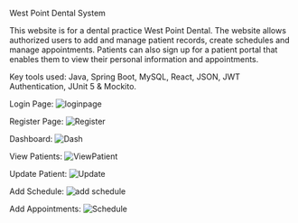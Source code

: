 West Point Dental System

This website is for a dental practice West Point Dental. The website allows authorized users to add and manage patient records, create schedules and manage appointments. Patients can also sign up for a patient portal that enables them to view their personal information and appointments.

Key tools used: Java, Spring Boot, MySQL, React, JSON, JWT Authentication, JUnit 5 & Mockito.


Login Page:
![loginpage](https://github.com/user-attachments/assets/c8377951-c8ab-4a27-8c7f-d45ad46aa5da)

Register Page:
![Register](https://github.com/user-attachments/assets/3fdcc7da-441f-4290-a8a5-934e9e5c50d1)

Dashboard:
![Dash](https://github.com/user-attachments/assets/05e0d013-cc40-43e5-bff5-81d65a01e5c0)

View Patients:
![ViewPatient](https://github.com/user-attachments/assets/fb432b50-01b2-41a4-8851-654f94f4d60b)

Update Patient:
![Update](https://github.com/user-attachments/assets/2830cc04-434f-4976-b282-d0d5545b2be0)

Add Schedule:
![add schedule](https://github.com/user-attachments/assets/e5bc2599-6bac-42b8-ab46-87354bd67b0e)

Add Appointments:
![Schedule](https://github.com/user-attachments/assets/48d7577c-250e-4218-884b-2946594a46f6)


